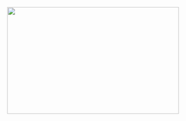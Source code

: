 <img src="[https://giphy.com/gifs/baby-yoda-grogu-cute-S3PBXqHjKL9GZhK2Yv](https://media3.giphy.com/media/v1.Y2lkPTc5MGI3NjExNmVlMTc0MjYyNDNhY2E0N2U2MzU0MWI5OTRmZmNhNDIyYWExOTFhYyZlcD12MV9pbnRlcm5hbF9naWZzX2dpZklkJmN0PWc/bmIlbQHuyYNIEt6lD3/giphy.gif)" align="right" width="400" height="250">
